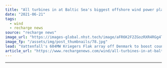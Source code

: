 ```yaml
---
title: "All turbines in at Baltic Sea's biggest offshore wind power plant"
date: "2021-06-21"
tags: 
  - wind
  - recharge news
source: "recharge news"
image_url: "https://images-global.nhst.tech/image/aFR6K2F2ZGozRXR4RGg4TnMxc2RsdFpzejU5MlFMYUhEamZiTzZ3elFoWT0=/nhst/binary/02b16a4958d96dab9be461b9825714e5"
image_fp: "/assets/img/post_thumbnails/78.jpg"
lead: "Vattenfall's 604MW Kriegers Flak array off Denmark to boost country's wind power output by 16%"
article_url: "https://www.rechargenews.com/wind/all-turbines-in-at-baltic-seas-biggest-offshore-wind-power-plant/2-1-1028280"
---
```


---
